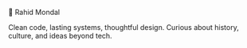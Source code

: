 🌱 Rahid Mondal

Clean code, lasting systems, thoughtful design.
Curious about history, culture, and ideas beyond tech.
